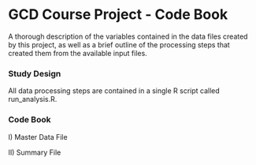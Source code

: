 # GCD Course Project - Code Book

A thorough description of the variables contained in the data files created by this project, as well as a brief outline of the processing steps that created them from the available input files.

### Study Design

All data processing steps are contained in a single R script called run_analysis.R.

### Code Book

I) Master Data File

II) Summary File

